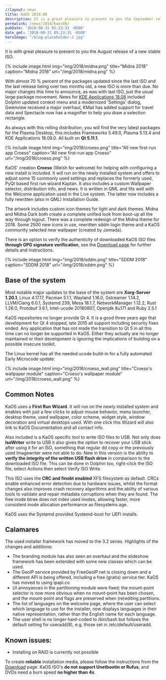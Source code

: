 ```yaml
---
//layout: news
title: KaOS 2018.08
description: It is a great pleasure to present to you the September release of a new stable ISO.
permalink: /news/2018/kaos08/
pubDate: '2018-08-31 05:23:31 -0500'
date_gmt: '2018-08-31 05:23:31 -0500'
heroImage: "/blog-placeholder-2.jpg"
---
```

It is with great pleasure to present to you the August release of a new stable ISO.

{% include image.html
            img="img/2018/midna.png"
            title="Midna 2018"
            caption="Midna 2018"
            url="/img/2018/midna.png" %}

With almost 70 % percent of the packages updated since the last ISO and the last release being over two months old, a new ISO is more than due. No major changes this time to announce, as was with last ISO, just the usual large package movement. News for [KDE Applications 18.08](https://www.kde.org/announcements/announce-applications-18.08.0.php) included Dolphin updated context menu and a modernized 'Settings' dialog, Gwenview received a major overhaul, KMail has added support for travel data and Spectacle now has a magnifier to help you draw a selection rectangle.

As always with this rolling distribution, you will find the very latest packages for the Plasma Desktop, this includes Frameworks 5.49.0, Plasma 5.13.4 and KDE Applications 18.08.0. All built on **Qt 5.11.1**.

{% include image.html
            img="img/2018/croeso.png"
            title="All new first-run app Croeso"
            caption="All new first-run app Croeso"
            url="/img/2018/croeso.png" %}

KaOS' creation <strong>Croeso</strong> (Welsh for welcome) for helping with configuring a new install is included. It will run on the newly installed system and offers to adjust some 15 commonly used settings and replaces the formerly used, PyQt based first run wizard Kaptan. It also includes a custom Wallpaper selector, distribution info, and news. It is written in QML and fits well with the Welcome application used in the Live system. The latter now includes a fully rewritten (also in QML) Installation Guide.

The artwork includes custom icon themes for light and dark themes. Midna and Midna Dark both create a complete unified look from boot-up all the way through logout. There was a complete redesign of the Midna theme for 2018. Some 2500 new icons in use, rewritten sddm login theme and a KaOS community selected new wallpaper (created by Jomada).

There is an option to verify the authenticity of downloaded KaOS ISO files **through GPG signature verification**, see the [Download page](https://kaosx.us/pages/download/#authenticity-check) for further details and instructions.

{% include image.html
            img="img/2018/sddm.png"
            title="SDDM 2018"
            caption="SDDM 2018"
            url="/img/2018/sddm.png" %}

## Base of the system
Most notable major updates to the base of the system are **Xorg-Server 1.20.1**, Linux 4.17.17, Pacman 5.1.1, Wayland 1.16.0, Gstreamer 1.14.2, LLVM/Clang 6.0.1, Systemd 239, Mesa 18.1.7, NetworkManager 1.12.2, Rust 1.26.0, Protobuf 3.6.1, Intel-ucode 20180807, Openjdk 8u171 and Ruby 2.5.1

KaOS repositories no longer provide Qt 4. It is a good three years ago that development for Qt 4 stopped, late 2015 all support including security fixes ended. Any application that has not made the transition to Qt 5 in all this time can no longer be supported in KaOS. Either they actually are no longer maintained or their development is ignoring the implications of building on a possible insecure toolkit.

The Linux kernel has all the needed ucode build-in for a fully automated Early Microcode update. 

{% include image.html
            img="img/2018/croeso_wall.png"
            title="Croeso's wallpaper module"
            caption="Croeso's wallpaper module"
            url="/img/2018/croeso_wall.png" %}

## Common Notes
KaOS uses a **First Run Wizard**. It will run on the newly installed system and enables with just a few clicks to adjust mouse behavior, menu launcher, desktop theme, used wallpaper, color scheme, widget style, window decoration and virtual desktops used. With one click this Wizard will also link to KaOS Documentation and all contact info.

Also included is a KaOS specific tool to write ISO files to USB. Not only does **IsoWriter** write to USB it also gives the option to recover your USB stick after using it for an ISO, something that regular dd copy or the previously used Imagewriter were not able to do.  New in this version is the ability to **verify the integrity of the written USB flash drive** in comparison to the downloaded ISO file.  This can be done in Dolphin too, right-click the ISO file, select Actions then select Verify ISO Write 

This ISO uses the **CRC and finobt enabled** XFS filesystem as default. CRCs enable enhanced error detection due to hardware issues, whilst the format changes also improves crash recovery algorithms and the ability of various tools to validate and repair metadata corruptions when they are found. The free inode btree does not index used inodes, allowing faster, more consistent inode allocation performance as filesystems age.

KaOS uses the Systemd provided Systemd-boot for UEFI installs.

## Calamares
The used installer framework has moved to the 3.2 series. Highlights of the changes and additions:

* The branding module has also seen an overhaul and the slideshow framework has been extended with some new classes which can be used.
* The GeoIP service provided by FreeGeoIP.net is closing down and a different API is being offered, including a free (gratis) service tier. KaOS has moved to using ipapi.co
* UI annoyances in the partitioning module were fixed; the mount-point selector is now more obvious when no mount-point has been chosen, and the mount-point and flags are preserved when (re)editing partitions.
* The list of languages on the welcome page, where the user can select which language to use for the installer, now displays languages in their native representation, rather than the English name for each language.
* The user shell is no longer hard-coded to /bin/bash but follows the default setting for useradd(8), e.g. those set in /etc/default/useradd.

## Known issues:
* Installing on RAID is currently not possible

To create **reliable** installation media, please follow the instructions from the [Download](http://kaosx.us/download/) page. KaOS ISO's **do not support Unetbootin or Rufus**, and DVDs need a burn speed **no higher than 4x**.
